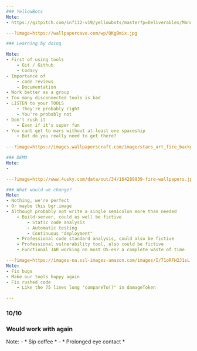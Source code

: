 ```yaml
---
### YellowBots
Note:
- https://gitpitch.com/inf112-v19/yellowbots/master?p=Deliverables/Mandatory5/Presentation/#/

---?image=https://wallpapercave.com/wp/QKgBmix.jpg

### Learning by doing

Note:
- First of using tools
    - Git / Github
    - Codacy
- Importance of 
    - code reviews
    - Documentation
- Work better as a group
- Too many disconnected tools is bad
- LISTEN to your TOOLS
    - They're probably right
    - You're probably not
- Don't rush it
    - Even if it's super fun
- You cant get to mars without at-least one spaceship
    - But do you really need to get there? 
  
---?image=https://images.wallpaperscraft.com/image/stars_art_fire_background_116856_2560x1600.jpg

### DEMO
Note:
- 

---?image=http://www.4usky.com/data/out/34/164289939-fire-wallpapers.jpg

### What would we change?
Note:
- Nothing, we're perfect
- Or maybe this bgr.image
- Although probably not write a single semicolon more than needed
    - Build-server, could as well be fictive
        - Static code analysis
        - Automatic testing
        - Continuous "deployment"
    - Professional code standard analysis, could also be fictive
    - Professional vulnerability tool, also could be fictive
    - Functional JAR working on most OS-es? a complete waste of time

---?image=https://images-na.ssl-images-amazon.com/images/I/71oRFH2J1sL._SL1500_.jpg
Note:
- Fix bugs
- Make our tools happy again
- Fix rushed code
    - Like the 75 lines long "compareTo()" in damageToken

---
```


### 10/10
### Would work with again
Note:
    - * Sip coffee *
    - * Prolonged eye contact *